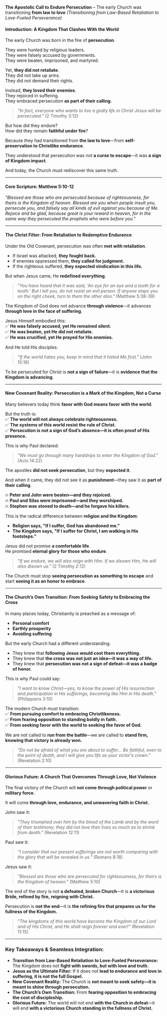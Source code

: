**The Apostolic Call to Endure Persecution** – The early Church was transitioning **from law to love**
_(Transitioning from Law-Based Retaliation to Love-Fueled Perseverance)_

#### **Introduction: A Kingdom That Clashes With the World**

The early Church was born in the fire of **persecution**.

They were hunted by religious leaders.  
They were falsely accused by governments.  
They were beaten, imprisoned, and martyred.

Yet, **they did not retaliate**.  
They did not take up arms.  
They did not demand their rights.

Instead, **they loved their enemies**.  
They rejoiced in suffering.  
They embraced persecution **as part of their calling**.

> _"In fact, everyone who wants to live a godly life in Christ Jesus will be persecuted."_ (2 Timothy 3:12)

But how did they endure?  
How did they remain **faithful under fire**?

Because they had transitioned from **the law to love**—from **self-preservation to Christlike endurance**.

They understood that persecution was not **a curse to escape**—it was **a sign of Kingdom impact**.

And today, the Church must rediscover this same truth.

---

#### **Core Scripture: Matthew 5:10-12**

_"Blessed are those who are persecuted because of righteousness, for theirs is the Kingdom of heaven. Blessed are you when people insult you, persecute you, and falsely say all kinds of evil against you because of Me. Rejoice and be glad, because great is your reward in heaven, for in the same way they persecuted the prophets who were before you."_

---

#### **The Christ Filter: From Retaliation to Redemptive Endurance**

Under the Old Covenant, persecution was often **met with retaliation**.

- If Israel was attacked, **they fought back.**
- If enemies oppressed them, **they called for judgment.**
- If the righteous suffered, **they expected vindication in this life.**

But when Jesus came, He **redefined everything**.

> _"You have heard that it was said, ‘An eye for an eye and a tooth for a tooth.’ But I tell you, do not resist an evil person. If anyone slaps you on the right cheek, turn to them the other also."_ (Matthew 5:38-39)

The Kingdom of God does not advance **through violence**—it advances **through love in the face of suffering**.

Jesus Himself embodied this:  
✅ **He was falsely accused, yet He remained silent.**  
✅ **He was beaten, yet He did not retaliate.**  
✅ **He was crucified, yet He prayed for His enemies.**

And He told His disciples:

> _"If the world hates you, keep in mind that it hated Me first."_ (John 15:18)

To be persecuted for Christ is **not a sign of failure**—it is **evidence that the Kingdom is advancing**.

---

#### **New Covenant Reality: Persecution is a Mark of the Kingdom, Not a Curse**

Many believers today think **favor with God means favor with the world**.

But the truth is:  
✅ **The world will not always celebrate righteousness.**  
✅ **The systems of this world resist the rule of Christ.**  
✅ **Persecution is not a sign of God’s absence—it is often proof of His presence.**

This is why Paul declared:

> _"We must go through many hardships to enter the Kingdom of God."_ (Acts 14:22)

The apostles **did not seek persecution**, but they **expected it**.

And when it came, they did not see it as **punishment**—they saw it as **part of their calling**.

🔥 **Peter and John were beaten—and they rejoiced.**  
🔥 **Paul and Silas were imprisoned—and they worshiped.**  
🔥 **Stephen was stoned to death—and he forgave his killers.**

This is the radical difference between **religion and the Kingdom**:

- **Religion says, "If I suffer, God has abandoned me."**
- **The Kingdom says, "If I suffer for Christ, I am walking in His footsteps."**

Jesus did not promise **a comfortable life**.  
He promised **eternal glory for those who endure**.

> _"If we endure, we will also reign with Him. If we disown Him, He will also disown us."_ (2 Timothy 2:12)

The Church must stop **seeing persecution as something to escape** and start **seeing it as an honor to embrace**.

---

#### **The Church’s Own Transition: From Seeking Safety to Embracing the Cross**

In many places today, Christianity is preached as a message of:

- **Personal comfort**
- **Earthly prosperity**
- **Avoiding suffering**

But the early Church had a different understanding.

- They knew that **following Jesus would cost them everything.**
- They knew that **the cross was not just an idea—it was a way of life.**
- They knew that **persecution was not a sign of defeat—it was a badge of honor.**

This is why Paul could say:

> _"I want to know Christ—yes, to know the power of His resurrection and participation in His sufferings, becoming like Him in His death."_ (Philippians 3:10)

The modern Church must transition:  
✅ **From pursuing comfort to embracing Christlikeness.**  
✅ **From fearing opposition to standing boldly in faith.**  
✅ **From seeking favor with the world to seeking the favor of God.**

We are not called to **run from the battle**—we are called to **stand firm, knowing that victory is already won.**

> _"Do not be afraid of what you are about to suffer… Be faithful, even to the point of death, and I will give you life as your victor’s crown."_ (Revelation 2:10)

---

#### **Glorious Future: A Church That Overcomes Through Love, Not Violence**

The final victory of the Church will **not come through political power** or **military force**.

It will come **through love, endurance, and unwavering faith in Christ.**

John saw it:

> _"They triumphed over him by the blood of the Lamb and by the word of their testimony; they did not love their lives so much as to shrink from death."_ (Revelation 12:11)

Paul saw it:

> _"I consider that our present sufferings are not worth comparing with the glory that will be revealed in us."_ (Romans 8:18)

Jesus saw it:

> _"Blessed are those who are persecuted for righteousness, for theirs is the Kingdom of heaven."_ (Matthew 5:10)

The end of the story is not **a defeated, broken Church**—it is **a victorious Bride, refined by fire, reigning with Christ.**

Persecution is **not the end**—it is **the refining fire that prepares us for the fullness of the Kingdom.**

> _"The kingdoms of this world have become the Kingdom of our Lord and of His Christ, and He shall reign forever and ever!"_ (Revelation 11:15)

---

### **Key Takeaways & Seamless Integration:**

- **Transition from Law-Based Retaliation to Love-Fueled Perseverance:** The Kingdom does not **fight with swords, but with love and truth.**
- **Jesus as the Ultimate Filter:** If it does not **lead to endurance and love in suffering, it is not the full Gospel.**
- **New Covenant Reality:** The Church is **not meant to seek safety—it is meant to shine through persecution.**
- **The Church’s Own Transition:** From **fearing opposition to embracing the cost of discipleship.**
- **Glorious Future:** The world will not end **with the Church in defeat**—it will end **with a victorious Church standing in the fullness of Christ.**